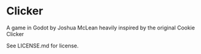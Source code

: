 # Clicker

A game in Godot by Joshua McLean heavily inspired by the original Cookie Clicker

See LICENSE.md for license.
